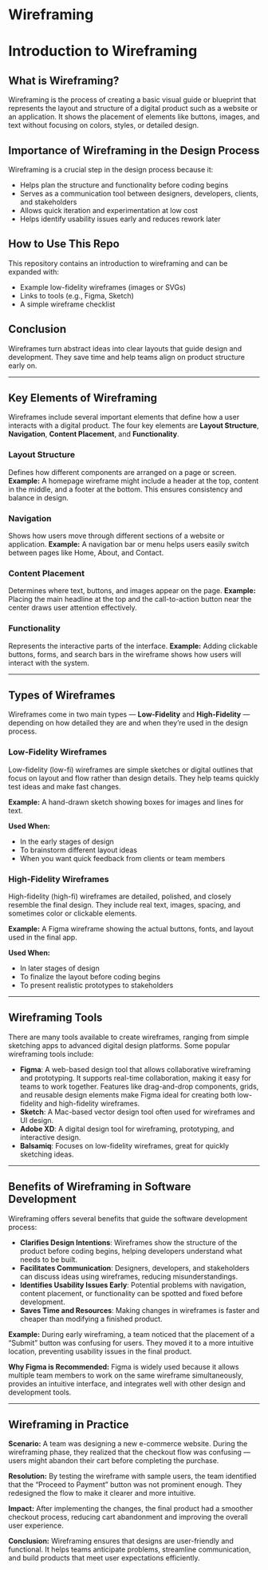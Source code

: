 # Wireframing
# Introduction to Wireframing

## What is Wireframing?
Wireframing is the process of creating a basic visual guide or blueprint that represents the layout and structure of a digital product such as a website or an application. It shows the placement of elements like buttons, images, and text without focusing on colors, styles, or detailed design.

## Importance of Wireframing in the Design Process
Wireframing is a crucial step in the design process because it:
- Helps plan the structure and functionality before coding begins
- Serves as a communication tool between designers, developers, clients, and stakeholders
- Allows quick iteration and experimentation at low cost
- Helps identify usability issues early and reduces rework later

## How to Use This Repo
This repository contains an introduction to wireframing and can be expanded with:
- Example low-fidelity wireframes (images or SVGs)
- Links to tools (e.g., Figma, Sketch)
- A simple wireframe checklist

## Conclusion
Wireframes turn abstract ideas into clear layouts that guide design and development. They save time and help teams align on product structure early on.

------------

## Key Elements of Wireframing

Wireframes include several important elements that define how a user interacts with a digital product. The four key elements are **Layout Structure**, **Navigation**, **Content Placement**, and **Functionality**.

### Layout Structure
Defines how different components are arranged on a page or screen.
**Example:** A homepage wireframe might include a header at the top, content in the middle, and a footer at the bottom. This ensures consistency and balance in design.

### Navigation
Shows how users move through different sections of a website or application.
**Example:** A navigation bar or menu helps users easily switch between pages like Home, About, and Contact.

### Content Placement
Determines where text, buttons, and images appear on the page.
**Example:** Placing the main headline at the top and the call-to-action button near the center draws user attention effectively.

### Functionality
Represents the interactive parts of the interface.
**Example:** Adding clickable buttons, forms, and search bars in the wireframe shows how users will interact with the system.

------------

## Types of Wireframes

Wireframes come in two main types — **Low-Fidelity** and **High-Fidelity** — depending on how detailed they are and when they’re used in the design process.

### Low-Fidelity Wireframes
Low-fidelity (low-fi) wireframes are simple sketches or digital outlines that focus on layout and flow rather than design details.
They help teams quickly test ideas and make fast changes.

**Example:** A hand-drawn sketch showing boxes for images and lines for text.

**Used When:**
- In the early stages of design
- To brainstorm different layout ideas
- When you want quick feedback from clients or team members

### High-Fidelity Wireframes
High-fidelity (high-fi) wireframes are detailed, polished, and closely resemble the final design.
They include real text, images, spacing, and sometimes color or clickable elements.

**Example:** A Figma wireframe showing the actual buttons, fonts, and layout used in the final app.

**Used When:**
- In later stages of design
- To finalize the layout before coding begins
- To present realistic prototypes to stakeholders

- ------------

## Wireframing Tools

There are many tools available to create wireframes, ranging from simple sketching apps to advanced digital design platforms. Some popular wireframing tools include:

- **Figma**: A web-based design tool that allows collaborative wireframing and prototyping. It supports real-time collaboration, making it easy for teams to work together. Features like drag-and-drop components, grids, and reusable design elements make Figma ideal for creating both low-fidelity and high-fidelity wireframes.
- **Sketch**: A Mac-based vector design tool often used for wireframes and UI design.
- **Adobe XD**: A digital design tool for wireframing, prototyping, and interactive design.
- **Balsamiq**: Focuses on low-fidelity wireframes, great for quickly sketching ideas.

- ----------

## Benefits of Wireframing in Software Development

Wireframing offers several benefits that guide the software development process:

- **Clarifies Design Intentions**: Wireframes show the structure of the product before coding begins, helping developers understand what needs to be built.
- **Facilitates Communication**: Designers, developers, and stakeholders can discuss ideas using wireframes, reducing misunderstandings.
- **Identifies Usability Issues Early**: Potential problems with navigation, content placement, or functionality can be spotted and fixed before development.
- **Saves Time and Resources**: Making changes in wireframes is faster and cheaper than modifying a finished product.

**Example:** During early wireframing, a team noticed that the placement of a “Submit” button was confusing for users. They moved it to a more intuitive location, preventing usability issues in the final product.

**Why Figma is Recommended:**
Figma is widely used because it allows multiple team members to work on the same wireframe simultaneously, provides an intuitive interface, and integrates well with other design and development tools.

------------

## Wireframing in Practice

**Scenario:** A team was designing a new e-commerce website. During the wireframing phase, they realized that the checkout flow was confusing — users might abandon their cart before completing the purchase.

**Resolution:** By testing the wireframe with sample users, the team identified that the “Proceed to Payment” button was not prominent enough. They redesigned the flow to make it clearer and more intuitive.

**Impact:** After implementing the changes, the final product had a smoother checkout process, reducing cart abandonment and improving the overall user experience.

**Conclusion:** Wireframing ensures that designs are user-friendly and functional. It helps teams anticipate problems, streamline communication, and build products that meet user expectations efficiently.


